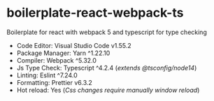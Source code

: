 # boilerplate-react-webpack-ts

Boilerplate for react with webpack 5 and typescript for type checking

- Code Editor: Visual Studio Code v1.55.2
- Package Manager: Yarn ^1.22.10
- Compiler: Webpack ^5.32.0
- Js Type Check: Typescript ^4.2.4 \(_extends @tsconfig/node14_\)
- Linting: Eslint ^7.24.0
- Formatting: Prettier v6.3.2
- Hot reload: Yes \(_Css changes require manually window reload_\)
